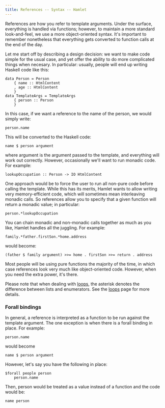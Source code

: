 ```yaml
---
title: References -- Syntax -- Hamlet
---
```

References are how you refer to template arguments. Under the surface, everything is handled via functions; however, to maintain a more standard look-and-feel, we use a more object-oriented syntax. It's important to remember nonetheless that everything gets converted to function calls at the end of the day.

Let me start off by describing a design decision: we want to make code simple for the usual case, and yet offer the ability to do more complicated things when necesary. In particular: usually, people will end up writing Haskell code like this:

    data Person = Person
        { name :: HtmlContent
        , age :: HtmlContent
        }
    data TemplateArgs = TemplateArgs
        { person :: Person
        }

In this case, if we want a reference to the name of the person, we would simply write:

    person.name

This will be converted to the Haskell code:

    name $ person argument

where argument is the argument passed to the template, and everything will work out correctly. However, occasionally we'll want to run monadic code. For example:

    lookupOccupation :: Person -> IO HtmlContent

One approach would be to force the user to run all non-pure code before calling the template. While this has its merits, Hamlet wants to allow writing very memory-efficient code, which will sometimes mean interleaving monadic calls. So references allow you to specify that a given function will return a monadic value; in particular:

    person.*lookupOccupation

You can chain monadic and non-monadic calls together as much as you like, Hamlet handles all the juggling. For example:

    family.*father.firstSon.*home.address

would become:

    (father $ family argument) >>= home . firstSon >>= return . address

Most people will be using pure functions the majority of the time, in which case references look very much like object-oriented code. However, when you need the extra power, it's there.

Please note that when dealing with [loops](loops.html), the asterisk denotes the difference between lists and enumerators. See the [loops](loops.html) page for more details.

### Forall bindings

In general, a reference is interpreted as a function to be run against the template argument. The one exception is when there is a forall binding in place. For example:

    person.name

would become

    name $ person argument

However, let's say you have the following in place:

    $forall people person
        person.name

Then, person would be treated as a value instead of a function and the code would be:

    name person
